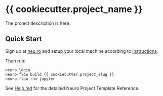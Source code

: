 # {{ cookiecutter.project_name }}

The project description is here.

## Quick Start

Sign up at [neu.ro](https://neu.ro) and setup your local machine according to [instructions](https://docs.neu.ro/).
 
Then run:

```shell
neuro login
neuro-flow build {{ cookiecutter.project_slug }}
neuro-flow run jupyter
```

See [Help.md](HELP.md) for the detailed Neuro Project Template Reference.
